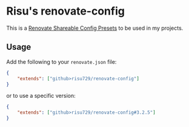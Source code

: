 # Risu's renovate-config

This is a [Renovate Shareable Config Presets](https://docs.renovatebot.com/config-presets/) to be used in my projects.

## Usage

Add the following to your `renovate.json` file:

```json
{
	"extends": ["github>risu729/renovate-config"]
}
```

or to use a specific version:

```json
{
	"extends": ["github>risu729/renovate-config#3.2.5"]
}
```
